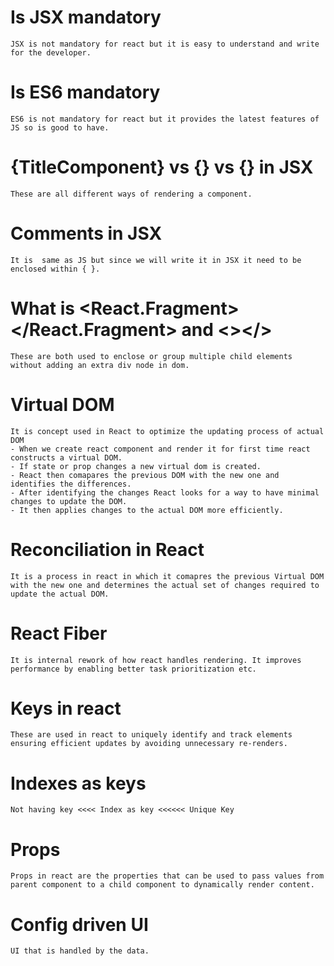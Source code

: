 # Is JSX mandatory

    JSX is not mandatory for react but it is easy to understand and write for the developer.

# Is ES6 mandatory

    ES6 is not mandatory for react but it provides the latest features of JS so is good to have.

# {TitleComponent} vs {<TitleComponent/>} vs {<TitleComponent></TitleComponent>} in JSX

    These are all different ways of rendering a component.

# Comments in JSX

    It is  same as JS but since we will write it in JSX it need to be enclosed within { }.

# What is <React.Fragment></React.Fragment> and <></>

    These are both used to enclose or group multiple child elements without adding an extra div node in dom.

# Virtual DOM

    It is concept used in React to optimize the updating process of actual DOM
    - When we create react component and render it for first time react constructs a virtual DOM.
    - If state or prop changes a new virtual dom is created.
    - React then comapares the previous DOM with the new one and identifies the differences.
    - After identifying the changes React looks for a way to have minimal changes to update the DOM.
    - It then applies changes to the actual DOM more efficiently.

# Reconciliation in React

    It is a process in react in which it comapres the previous Virtual DOM with the new one and determines the actual set of changes required to update the actual DOM.

# React Fiber

    It is internal rework of how react handles rendering. It improves performance by enabling better task prioritization etc.

# Keys in react

    These are used in react to uniquely identify and track elements ensuring efficient updates by avoiding unnecessary re-renders.

# Indexes as keys

    Not having key <<<< Index as key <<<<<< Unique Key

# Props

    Props in react are the properties that can be used to pass values from parent component to a child component to dynamically render content.

# Config driven UI

    UI that is handled by the data.
